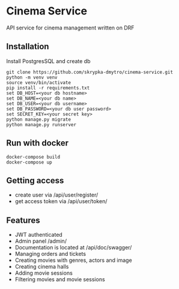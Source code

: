 # Cinema Service

API service for cinema management written on DRF

## Installation

Install PostgresSQL and create db

```shell
git clone https://github.com/skrypka-dmytro/cinema-service.git
python -m venv venv
source venv/bin/activate
pip install -r requirements.txt
set DB_HOST=<your db hostname>
set DB_NAME=<your db name>
set DB_USER=<your db username>
set DB_PASSWORD=<your db user password>
set SECRET_KEY=<your secret key>
python manage.py migrate
python manage.py runserver
```

## Run with docker

```shell
docker-compose build
docker-compose up
```

## Getting access
+ create user via /api/user/register/
+ get access token via /api/user/token/

## Features

+ JWT authenticated
+ Admin panel /admin/
+ Documentation is located at /api/doc/swagger/
+ Managing orders and tickets
+ Creating movies with genres, actors and image
+ Creating cinema halls
+ Adding movie sessions
+ Filtering movies and movie sessions
